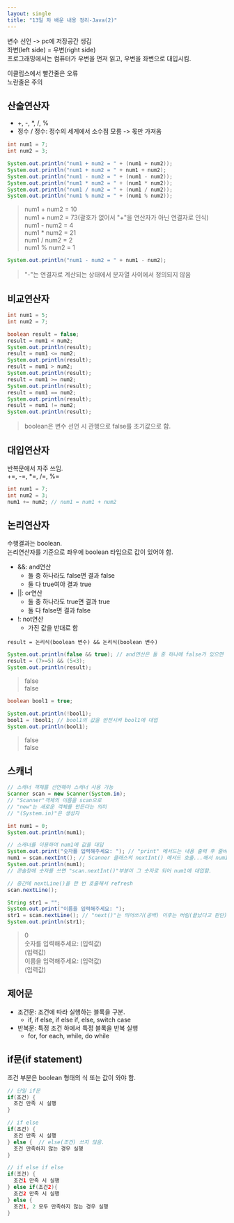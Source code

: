```yaml
---
layout: single
title: "13일 차 배운 내용 정리-Java(2)"
---
```


변수 선언 -> pc에 저장공간 생김\
좌변(left side) = 우변(right side)\
프로그래밍에서는 컴퓨터가 우변을 먼저 읽고, 우변을 좌변으로 대입시킴.

이클립스에서 빨간줄은 오류\
노란줄은 주의

## 산술연산자

- +, -, *, /, %
- 정수 / 정수: 정수의 세계에서 소수점 모름 -> 몫만 가져옴

```java
int num1 = 7;
int num2 = 3;

System.out.println("num1 + num2 = " + (num1 + num2));
System.out.println("num1 + num2 = " + num1 + num2);
System.out.println("num1 - num2 = " + (num1 - num2));
System.out.println("num1 * num2 = " + (num1 * num2));
System.out.println("num1 / num2 = " + (num1 / num2));
System.out.println("num1 % num2 = " + (num1 % num2));
```

>num1 + num2 = 10\
num1 + num2 = 73(괄호가 없어서 "+"을 연산자가 아닌 연결자로 인식)\
num1 - num2 = 4\
num1 * num2 = 21\
num1 / num2 = 2\
num1 % num2 = 1

```java
System.out.println("num1 - num2 = " + num1 - num2);
```

>"-"는 연결자로 계산되는 상태에서 문자열 사이에서 정의되지 않음

## 비교연산자

```java
int num1 = 5;
int num2 = 7;

boolean result = false;
result = num1 < num2;
System.out.println(result);
result = num1 <= num2;
System.out.println(result);
result = num1 > num2;
System.out.println(result);
result = num1 >= num2;
System.out.println(result);
result = num1 == num2;
System.out.println(result);
result = num1 != num2;
System.out.println(result);
```

>boolean은 변수 선언 시 관행으로 false를 초기값으로 함.

## 대입연산자

반복문에서 자주 쓰임.\
+=, -=, *=, /=, %=

```java
int num1 = 7;
int num2 = 3;
num1 += num2; // num1 = num1 + num2
```

## 논리연산자

수행결과는 boolean.\
논리연산자를 기준으로 좌우에 boolean 타입으로 값이 있어야 함.

- &&: and연산
  - 둘 중 하나라도 false면 결과 false
  - 둘 다 true여야 결과 true
- \|\|: or연산
  - 둘 중 하나라도 true면 결과 true
  - 둘 다 false면 결과 false
- !: not연산
  - 가진 값을 반대로 함

`result = 논리식(boolean 변수) && 논리식(boolean 변수)`

```java
System.out.println(false && true); // and연산은 둘 중 하나에 false가 있으면 무조건 false이므로 뒤는 볼 것도 없다. dead code
result = (7>=5) && (5<3);
System.out.println(result);
```

>false\
>false

```java
boolean bool1 = true;

System.out.println(!bool1);
bool1 = !bool1; // bool1의 값을 반전시켜 bool1에 대입
System.out.println(bool1);
```

>false\
>false

## 스캐너

```java
// 스캐너 객체를 선언해야 스캐너 사용 가능
Scanner scan = new Scanner(System.in);
// "Scanner"객체의 이름을 scan으로
// "new"는 새로운 객체를 만든다는 의미
// "(System.in)"은 생성자

int num1 = 0;
System.out.println(num1);

// 스캐너를 이용하여 num1에 값을 대입
System.out.print("숫자를 입력해주세요: "); // "print" 메서드는 내용 출력 후 줄바꿈을 안함
num1 = scan.nextInt(); // Scanner 클래스의 nextInt() 메서드 호출...해서 num1에 담겠다.
System.out.println(num1);
// 콘솔창에 숫자를 쓰면 "scan.nextInt()"부분이 그 숫자로 되어 num1에 대입함.

// 중간에 nextLine()을 한 번 호출해서 refresh
scan.nextLine();

String str1 = "";
System.out.print("이름을 입력해주세요: ");
str1 = scan.nextLine(); // "next()"는 띄어쓰기(공백) 이후는 버림(끝났다고 판단). 그래서 "nextLine()" 사용
System.out.println(str1);
```

>0\
>숫자를 입력해주세요: (입력값)\
>(입력값)\
>이름을 입력해주세요: (입력값)\
>(입력값)

## 제어문

- 조건문: 조건에 따라 실행하는 블록을 구분. 
  - if, if else, if else if, else, switch case
- 반복문: 특정 조건 하에서 특정 블록을 반복 실행
  - for, for each, while, do while

## if문(if statement)

조건 부분은 boolean 형태의 식 또는 값이 와야 함.

```java
// 단일 if문
if(조건) {
  조건 만족 시 실행
}

// if else
if(조건) {
  조건 만족 시 실행
} else {  // else(조건) 쓰지 않음.
  조건 만족하지 않는 경우 실행
}

// if else if else
if(조건) {
  조건1 만족 시 실행
} else if(조건2){
  조건2 만족 시 실행
} else {
  조건1, 2 모두 만족하지 않는 경우 실행
}
```

